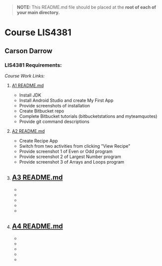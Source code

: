 > **NOTE:** This README.md file should be placed at the **root of each of your main directory.**

# Course LIS4381

## Carson Darrow

### LIS4381 Requirements:

*Course Work Links:*

1. [A1 README.md](a1/README.md "My A1 README.md file")
    - Install JDK
    - Install Android Studio and create My First App
    - Provide screenshots of installation 
    - Create Bitbucket repo
    - Complete Bitbucket tutorials (bitbucketstations and myteamquotes)
    - Provide git command descriptions 

2. [A2 README.md](a2/README.md "My A2 README.md file")
    - Create Recipe App
    - Switch from two activities from clicking "View Recipe"
    - Provide screenshot 1 of Even or Odd program
    - Provide  screenshot 2 of Largest Number program
    - Provide screenshot 3 of Arrays and Loops program
    
3. [A3 README.md](a3/README.md "My A3 README.md file")
    - 
    -
    -   
    - 
    - 
    - 
    
4. [A4 README.md](a4/README.md "My A4 README.md file")
    - 
    -
    -   
    - 
    - 
    - 